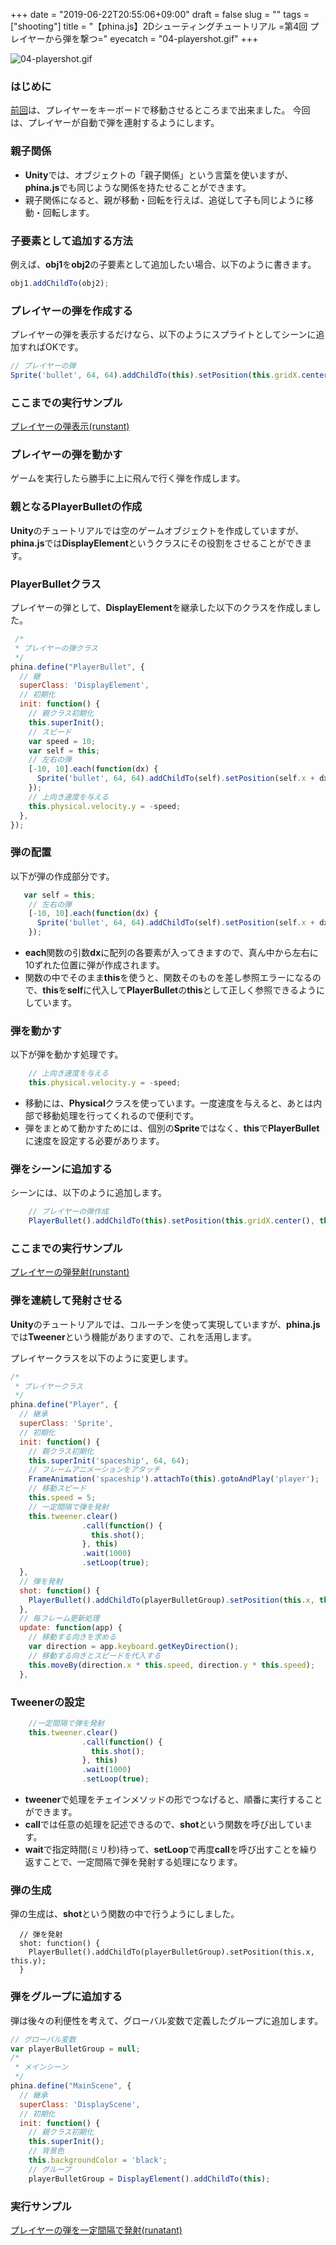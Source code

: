 +++
date = "2019-06-22T20:55:06+09:00"
draft = false
slug = ""
tags = ["shooting"]
title = "【phina.js】2Dシューティングチュートリアル =第4回 プレイヤーから弾を撃つ="
eyecatch = "04-playershot.gif"
+++

![04-playershot.gif](04-playershot.gif)

### はじめに
[前回](/posts/tutorials/phina-shooting-03/)は、プレイヤーをキーボードで移動させるところまで出来ました。 今回は、プレイヤーが自動で弾を連射するようにします。

### 親子関係
- **Unity**では、オブジェクトの「親子関係」という言葉を使いますが、**phina.js**でも同じような関係を持たせることができます。
- 親子関係になると、親が移動・回転を行えば、追従して子も同じように移動・回転します。

### 子要素として追加する方法
例えば、**obj1**を**obj2**の子要素として追加したい場合、以下のように書きます。

```javascript
obj1.addChildTo(obj2);
```

### プレイヤーの弾を作成する
プレイヤーの弾を表示するだけなら、以下のようにスプライトとしてシーンに追加すればOKです。

```javascript
// プレイヤーの弾
Sprite('bullet', 64, 64).addChildTo(this).setPosition(this.gridX.center(), this.gridY.center());
```

### ここまでの実行サンプル
[プレイヤーの弾表示(runstant)](http://runstant.com/alkn203/projects/98cae238)

### プレイヤーの弾を動かす
ゲームを実行したら勝手に上に飛んで行く弾を作成します。

### 親となるPlayerBulletの作成
**Unity**のチュートリアルでは空のゲームオブジェクトを作成していますが、**phina.js**では**DisplayElement**というクラスにその役割をさせることができます。

### PlayerBulletクラス
プレイヤーの弾として、**DisplayElement**を継承した以下のクラスを作成しました。

```javascript
 /*
 * プレイヤーの弾クラス
 */
phina.define("PlayerBullet", {
  // 継
  superClass: 'DisplayElement',
  // 初期化
  init: function() {
    // 親クラス初期化
    this.superInit();
    // スピード
    var speed = 10;
    var self = this;
    // 左右の弾
    [-10, 10].each(function(dx) {
      Sprite('bullet', 64, 64).addChildTo(self).setPosition(self.x + dx, self.y);
    });
    // 上向き速度を与える
    this.physical.velocity.y = -speed;
  },
});
```

### 弾の配置
以下が弾の作成部分です。

```javascript
   var self = this;
    // 左右の弾
    [-10, 10].each(function(dx) {
      Sprite('bullet', 64, 64).addChildTo(self).setPosition(self.x + dx, self.y);
    });
```

- **each**関数の引数**dx**に配列の各要素が入ってきますので、真ん中から左右に10ずれた位置に弾が作成されます。
- 関数の中でそのまま**this**を使うと、関数そのものを差し参照エラーになるので、**this**を**self**に代入して**PlayerBullet**の**this**として正しく参照できるようにしています。

### 弾を動かす
以下が弾を動かす処理です。

```javascript
    // 上向き速度を与える
    this.physical.velocity.y = -speed;
```

- 移動には、**Physical**クラスを使っています。一度速度を与えると、あとは内部で移動処理を行ってくれるので便利です。
- 弾をまとめて動かすためには、個別の**Sprite**ではなく、**this**で**PlayerBullet**に速度を設定する必要があります。

### 弾をシーンに追加する
シーンには、以下のように追加します。

```javascript
    // プレイヤーの弾作成
    PlayerBullet().addChildTo(this).setPosition(this.gridX.center(), this.gridY.center());
```

### ここまでの実行サンプル
[プレイヤーの弾発射(runstant)](https://runstant.com/alkn203/projects/53897c29)

### 弾を連続して発射させる
**Unity**のチュートリアルでは、コルーチンを使って実現していますが、**phina.js**では**Tweener**という機能がありますので、これを活用します。

プレイヤークラスを以下のように変更します。

```javascript
/*
 * プレイヤークラス
 */
phina.define("Player", {
  // 継承
  superClass: 'Sprite',
  // 初期化
  init: function() {
    // 親クラス初期化
    this.superInit('spaceship', 64, 64);
    // フレームアニメーションをアタッチ
    FrameAnimation('spaceship').attachTo(this).gotoAndPlay('player');
    // 移動スピード
    this.speed = 5;
    // 一定間隔で弾を発射
    this.tweener.clear()
                .call(function() {
                  this.shot();
                }, this)
                .wait(1000)
                .setLoop(true); 
  },
  // 弾を発射
  shot: function() {
    PlayerBullet().addChildTo(playerBulletGroup).setPosition(this.x, this.y);
  },
  // 毎フレーム更新処理
  update: function(app) {
    // 移動する向きを求める
    var direction = app.keyboard.getKeyDirection();
    // 移動する向きとスピードを代入する
    this.moveBy(direction.x * this.speed, direction.y * this.speed);
  },
```

### Tweenerの設定

```javascript
    //一定間隔で弾を発射
    this.tweener.clear()
                .call(function() {
                  this.shot();
                }, this)
                .wait(1000)
                .setLoop(true); 
```

- **tweener**で処理をチェインメソッドの形でつなげると、順番に実行することができます。
- **call**では任意の処理を記述できるので、**shot**という関数を呼び出しています。
- **wait**で指定時間(ミリ秒)待って、**setLoop**で再度**call**を呼び出すことを繰り返すことで、一定間隔で弾を発射する処理になります。

### 弾の生成
弾の生成は、**shot**という関数の中で行うようにしました。

```javascrpt
  // 弾を発射
  shot: function() {
    PlayerBullet().addChildTo(playerBulletGroup).setPosition(this.x, this.y);
  }
```

### 弾をグループに追加する
弾は後々の利便性を考えて、グローバル変数で定義したグループに追加します。

```javascript
// グローバル変数
var playerBulletGroup = null;
/*
 * メインシーン
 */
phina.define("MainScene", {
  // 継承
  superClass: 'DisplayScene',
  // 初期化
  init: function() {
    // 親クラス初期化
    this.superInit();
    // 背景色
    this.backgroundColor = 'black';
    // グループ
    playerBulletGroup = DisplayElement().addChildTo(this);
```

### 実行サンプル
[プレイヤーの弾を一定間隔で発射(runatant)](https://runstant.com/alkn203/projects/cc372378)
